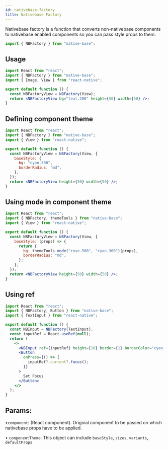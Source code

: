 ```yaml
---
id: nativebase-factory
title: Nativebase Factory
---
```


Nativebase factory is a function that converts non-nativebase components to nativebase enabled components so you can pass style props to them.

```jsx
import { NBFactory } from "native-base";
```

## Usage

```jsx
import React from "react";
import { NBFactory } from "native-base";
import { Image, View } from "react-native";

export default function () {
  const NBFactoryView = NBFactory(View);
  return <NBFactoryView bg="teal.200" height={50} width={50} />;
}
```

## Defining component theme

```jsx
import React from "react";
import { NBFactory } from "native-base";
import { View } from "react-native";

export default function () {
  const NBFactoryView = NBFactory(View, {
    baseStyle: {
      bg: "cyan.300",
      borderRadius: "md",
    },
  });
  return <NBFactoryView height={50} width={50} />;
}
```

## Using mode in component theme

```jsx
import React from "react";
import { NBFactory, themeTools } from "native-base";
import { View } from "react-native";

export default function () {
  const NBFactoryView = NBFactory(View, {
    baseStyle: (props) => {
      return {
        bg: themeTools.mode("rose.500", "cyan.300")(props),
        borderRadius: "md",
      };
    },
  });
  return <NBFactoryView height={50} width={50} />;
}
```

## Using ref

```jsx
import React from "react";
import { NBFactory, Button } from "native-base";
import { TextInput } from "react-native";

export default function () {
  const NBInput = NBFactory(TextInput);
  const inputRef = React.useRef(null);
  return (
    <>
      <NBInput ref={inputRef} height={10} border={1} borderColor="cyan.400" />
      <Button
        onPress={() => {
          inputRef?.current?.focus();
        }}
      >
        Set Focus
      </Button>
    </>
  );
}
```

## Params:

•`component`: (React component). Original component to be passed on which nativebase props have to be applied.

• `componentTheme`: This object can include `baseStyle`, `sizes`, `variants`, `defaultProps`
